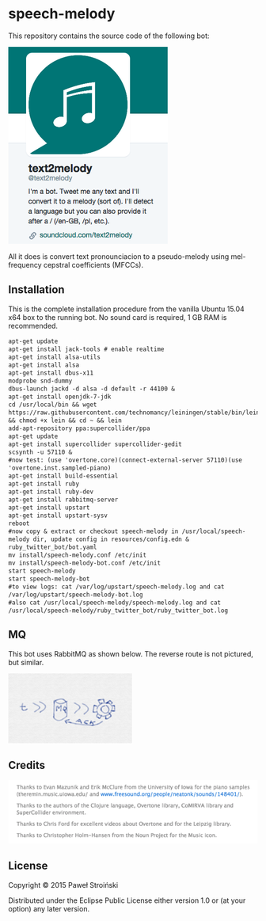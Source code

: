 # speech-melody

This repository contains the source code of the following bot:

![bot screenshot](https://raw.githubusercontent.com/PawelStroinski/speech-melody/master/images/screenshot.png)

All it does is convert text pronounciacion to a pseudo-melody using mel-frequency cepstral coefficients (MFCCs).

## Installation

This is the complete installation procedure from the vanilla Ubuntu 15.04 x64 box to the running bot. No sound card is required, 1 GB RAM is recommended.

    apt-get update
    apt-get install jack-tools # enable realtime
    apt-get install alsa-utils
    apt-get install alsa
    apt-get install dbus-x11
    modprobe snd-dummy
    dbus-launch jackd -d alsa -d default -r 44100 &
    apt-get install openjdk-7-jdk
    cd /usr/local/bin && wget https://raw.githubusercontent.com/technomancy/leiningen/stable/bin/lein && chmod +x lein && cd ~ && lein
    add-apt-repository ppa:supercollider/ppa
    apt-get update
    apt-get install supercollider supercollider-gedit
    scsynth -u 57110 &
    #now test: (use 'overtone.core)(connect-external-server 57110)(use 'overtone.inst.sampled-piano)
    apt-get install build-essential
    apt-get install ruby
    apt-get install ruby-dev
    apt-get install rabbitmq-server
    apt-get install upstart
    apt-get install upstart-sysv
    reboot
    #now copy & extract or checkout speech-melody in /usr/local/speech-melody dir, update config in resources/config.edn & ruby_twitter_bot/bot.yaml
    mv install/speech-melody.conf /etc/init
    mv install/speech-melody-bot.conf /etc/init
    start speech-melody
    start speech-melody-bot
    #to view logs: cat /var/log/upstart/speech-melody.log and cat /var/log/upstart/speech-melody-bot.log
    #also cat /usr/local/speech-melody/speech-melody.log and cat /usr/local/speech-melody/ruby_twitter_bot/ruby_twitter_bot.log

## MQ

This bot uses RabbitMQ as shown below. The reverse route is not pictured, but similar.

![The arrows from t to MQ to worker. ACK from worker back to MQ.](https://raw.githubusercontent.com/PawelStroinski/speech-melody/master/images/mq.png)

## Credits

![credits screenshot](https://raw.githubusercontent.com/PawelStroinski/speech-melody/master/images/credits.png)

## License

Copyright © 2015 Paweł Stroiński

Distributed under the Eclipse Public License either version 1.0 or (at
your option) any later version.
